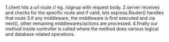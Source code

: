 

1.client hits a url route // eg. /signup with request body.
2.server receives and checks for the specific route and if valid, lets express.Router() handles that route
3.if any middleware, the middleware is first executed and via next(), other remaining middlewares/actions are processed.
4.finally our method inside controller is called where the method does various logical and database related operations. 
